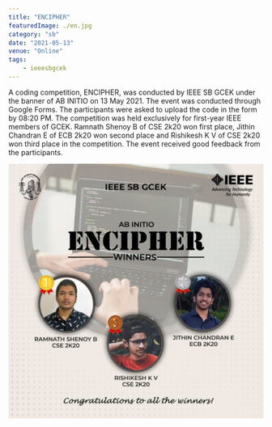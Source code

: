 ```yaml
---
title: "ENCIPHER"
featuredImage: ./en.jpg
category: "sb"
date: "2021-05-13"
venue: "Online"
tags:
    - ieeesbgcek
---
```


A coding competition, ENCIPHER, was conducted by IEEE SB GCEK under the banner of AB INITIO on 13  May 2021. The event was conducted through Google Forms. The participants were asked to upload the code in the form by 08:20 PM. The competition was held exclusively for first-year IEEE members of GCEK. 
Ramnath Shenoy B of CSE 2k20 won first place, Jithin Chandran E of ECB 2k20 won second place and Rishikesh K V of CSE 2k20 won third place in the competition.
The event received good feedback from the participants.




![Winners](./en2.jpg)




